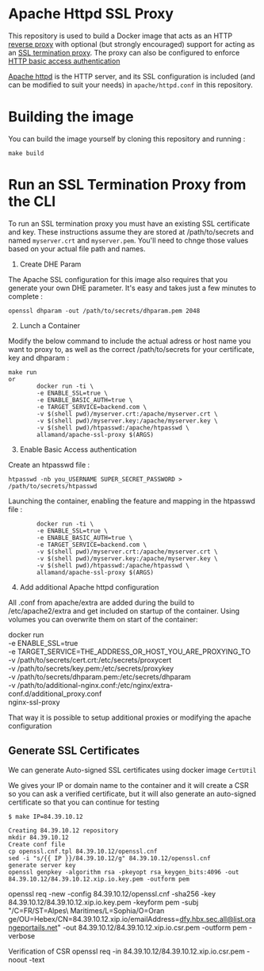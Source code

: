 # Apache Httpd SSL Proxy

This repository is used to build a Docker image that acts as an HTTP [reverse proxy](http://en.wikipedia.org/wiki/Reverse_proxy) with optional (but strongly encouraged)
support for acting as an [SSL termination proxy](http://en.wikipedia.org/wiki/SSL_termination_proxy). 
The proxy can also be configured to enforce [HTTP basic access authentication](http://en.wikipedia.org/wiki/Basic_access_authentication)

[Apache httpd](https://httpd.apache.org/) is the HTTP server, and its SSL configuration is included (and can be modified to suit your needs) in `apache/httpd.conf` in this repository.

# Building the image
You can build the image yourself by cloning this repository and running :

```
make build
```

# Run an SSL Termination Proxy from the CLI

To run an SSL termination proxy you must have an existing SSL certificate and key. These instructions assume they are stored at /path/to/secrets and named 
`myserver.crt` and `myserver.pem`. You'll need to chnge those values based on your actual file path and names.

1. Create DHE Param

The Apache SSL configuration for this image also requires that you generate your own DHE parameter. It's easy and takes just a few minutes to complete :

```
openssl dhparam -out /path/to/secrets/dhparam.pem 2048
```

2. Lunch a Container

Modify the below command to include the actual adress or host name you want to proxy to, as well as the correct /path/to/secrets for your certificate, key and dhparam :

```
make run
or
        docker run -ti \
        -e ENABLE_SSL=true \
        -e ENABLE_BASIC_AUTH=true \
        -e TARGET_SERVICE=backend.com \
        -v $(shell pwd)/myserver.crt:/apache/myserver.crt \
        -v $(shell pwd)/myserver.key:/apache/myserver.key \
        -v $(shell pwd)/htpasswd:/apache/htpasswd \
        allamand/apache-ssl-proxy $(ARGS)
```

3. Enable Basic Access authentication

Create an htpasswd file :

```
htpasswd -nb you_USERNAME SUPER_SECRET_PASSWORD > /path/to/secrets/htpasswd
```

Launching the container, enabling the feature and mapping in the htpasswd file :

```
        docker run -ti \
        -e ENABLE_SSL=true \
        -e ENABLE_BASIC_AUTH=true \
        -e TARGET_SERVICE=backend.com \
        -v $(shell pwd)/myserver.crt:/apache/myserver.crt \
        -v $(shell pwd)/myserver.key:/apache/myserver.key \
        -v $(shell pwd)/htpasswd:/apache/htpasswd \
        allamand/apache-ssl-proxy $(ARGS)
```

4. Add additional Apache httpd configuration

All .conf from apache/extra are added during the build to /etc/apache2/extra and get included on startup of the container.
Using volumes you can overwrite them on start of the container:

docker run \
  -e ENABLE_SSL=true \
  -e TARGET_SERVICE=THE_ADDRESS_OR_HOST_YOU_ARE_PROXYING_TO \
  -v /path/to/secrets/cert.crt:/etc/secrets/proxycert \
  -v /path/to/secrets/key.pem:/etc/secrets/proxykey \
  -v /path/to/secrets/dhparam.pem:/etc/secrets/dhparam \
  -v /path/to/additional-nginx.conf:/etc/nginx/extra-conf.d/additional_proxy.conf \
  nginx-ssl-proxy

  That way it is possible to setup additional proxies or modifying the apache configuration


  ## Generate SSL Certificates

  We can generate Auto-signed SSL certificates using docker image `CertUtil`

  We gives your IP or domain name to the container and it will create a CSR so you can ask a verified certificate, but it will also generate an auto-signed certificate so that you can continue for testing

  ```
$ make IP=84.39.10.12

Creating 84.39.10.12 repository
mkdir 84.39.10.12
Create conf file
cp openssl.cnf.tpl 84.39.10.12/openssl.cnf
sed -i "s/{{ IP }}/84.39.10.12/g" 84.39.10.12/openssl.cnf
generate server key
openssl genpkey -algorithm rsa -pkeyopt rsa_keygen_bits:4096 -out 84.39.10.12/84.39.10.12.xip.io.key.pem -outform pem
```

openssl req -new -config 84.39.10.12/openssl.cnf -sha256 -key 84.39.10.12/84.39.10.12.xip.io.key.pem -keyform pem -subj "/C=FR/ST=Alpes\ Maritimes/L=Sophia/O=Oran\
ge/OU=Hebex/CN=84.39.10.12.xip.io/emailAddress=dfy.hbx.sec.all@list.orangeportails.net" -out 84.39.10.12/84.39.10.12.xip.io.csr.pem -outform pem -verbose

Verification of CSR
openssl req -in 84.39.10.12/84.39.10.12.xip.io.csr.pem -noout -text


